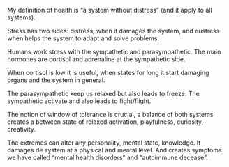 My definition of health is “a system without distress” (and it apply to all systems). 

Stress has two sides: distress, when it damages the system, and eustress when helps the system to adapt and solve problems.

Humans work stress with the sympathetic and parasympathetic. The main hormones are cortisol and adrenaline at the sympathetic side.

When cortisol is low it is useful, when states for long it start damaging organs and the system in general.

The parasympathetic keep us relaxed but also leads to freeze. The sympathetic activate and also leads to fight/flight. 

The notion of window of tolerance is crucial, a balance of both systems creates a between state of relaxed activation, playfulness, curiosity, creativity.

The extremes can alter any personality, mental state, knowledge. It damages de system at a physical and mental level. And creates symptoms we have called “mental health disorders” and “autoimmune decease”.